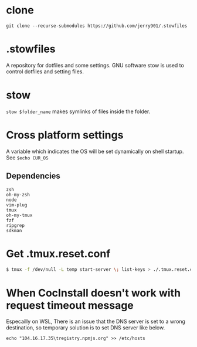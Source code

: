 # clone
```git clone --recurse-submodules https://github.com/jerry901/.stowfiles```

# .stowfiles
A repository for dotfiles and some settings. GNU software stow is used to control dotfiles and setting files.

# stow
```stow $folder_name``` makes symlinks of files inside the folder.

# Cross platform settings
A variable which indicates the OS will be set dynamically on shell startup.  
See ```$echo CUR_OS```

## Dependencies
```
zsh
oh-my-zsh
node
vim-plug
tmux
oh-my-tmux
fzf
ripgrep
sdkman
```

# Get .tmux.reset.conf
```bash
$ tmux -f /dev/null -L temp start-server \; list-keys > ./.tmux.reset.conf

```

# When CocInstall doesn't work with request timeout message
Especailly on WSL, There is an issue that the DNS server is set to a wrong destination, so temporary solution is to set DNS server like below.
```
echo "104.16.17.35\tregistry.npmjs.org" >> /etc/hosts
```

